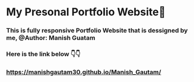 # My Presonal Portfolio Website🤘
### This is fully responsive Portfolio Website that is dessigned by me, @Author: Manish Guatam
 
### Here is the link below 👇👇
### https://manishgautam30.github.io/Manish_Gautam/
